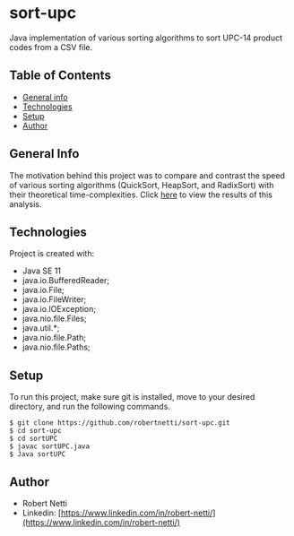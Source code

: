 # sort-upc
Java implementation of various sorting algorithms to sort UPC-14 product codes from a CSV file. 

## Table of Contents
* [General info](#general-info)
* [Technologies](#technologies)
* [Setup](#setup)
* [Author](#author)

## General Info
The motivation behind this project was to compare and contrast the speed of various sorting algorithms (QuickSort, HeapSort, and RadixSort) with their theoretical time-complexities. Click [here](./CSV_Sorting_Complexity.pdf) to view the results of this analysis. 

## Technologies
Project is created with:
* Java SE 11
* java.io.BufferedReader;
* java.io.File;
* java.io.FileWriter;
* java.io.IOException;
* java.nio.file.Files;
* java.util.*;
* java.nio.file.Path;
* java.nio.file.Paths;

## Setup
To run this project, make sure git is installed, move to your desired directory, and run the following commands.

```
$ git clone https://github.com/robertnetti/sort-upc.git
$ cd sort-upc
$ cd sortUPC
$ javac sortUPC.java
$ Java sortUPC
```

## Author
* Robert Netti
* Linkedin: [https://www.linkedin.com/in/robert-netti/](https://www.linkedin.com/in/robert-netti/)
